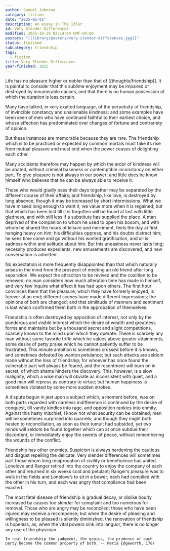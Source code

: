 ```yaml
---
author: Samuel Johnson
category: fiction
date: "2025-01-01"
description: An essay in The Idler
id: Very Slender Differences
modified: 2025-10-29 02:14:44 GMT-04:00
posters: "[[library/posters/very-slender-differences.jpg]]"
status: finished
subcategory: friendship
tags:
  - fiction
title: Very Slender Differences
year-finished: 2025
---
```


Life has no pleasure higher or nobler than that of [[thoughts/friendship]]. It is painful to consider that this sublime enjoyment may be impaired or destroyed by innumerable causes, and that there is no human possession of which the duration is less certain.

Many have talked, in very exalted language, of the perpetuity of friendship, of invincible constancy and unalienable kindness; and some examples have been seen of men who have continued faithful to their earliest choice, and whose affection has predominated over changes of fortune and contrariety of opinion.

But these instances are memorable because they are rare. The friendship which is to be practiced or expected by common mortals must take its rise from mutual pleasure and must end when the power ceases of delighting each other.

Many accidents therefore may happen by which the ardor of kindness will be abated, without criminal baseness or contemptible inconstancy on either part. To give pleasure is not always in our power; and little does he know himself who believes that he can be always able to receive it.

Those who would gladly pass their days together may be separated by the different course of their affairs; and friendship, like love, is destroyed by long absence, though it may be increased by short intermissions. What we have missed long enough to want it, we value more when it is regained; but that which has been lost till it is forgotten will be found at last with little gladness, and with still less if a substitute has supplied the place. A man deprived of the companion to whom he used to open his bosom, and with whom he shared the hours of leisure and merriment, feels the day at first hanging heavy on him; his difficulties oppress, and his doubts distract him; he sees time come and go without his wonted gratification, and all is sadness within and solitude about him. But this uneasiness never lasts long; necessity produces expedients, new amusements are discovered, and new conversation is admitted.

No expectation is more frequently disappointed than that which naturally arises in the mind from the prospect of meeting an old friend after long separation. We expect the attraction to be revived and the coalition to be renewed; no man considers how much alteration time has made in himself, and very few inquire what effect it has had upon others. The first hour convinces them that the pleasure, which they have formerly enjoyed, is forever at an end; different scenes have made different impressions; the opinions of both are changed; and that similitude of manners and sentiment is lost which confirmed them both in the approbation of themselves.

Friendship is often destroyed by opposition of interest, not only by the ponderous and visible interest which the desire of wealth and greatness forms and maintains but by a thousand secret and slight competitions, scarcely known to the mind upon which they operate. There is scarcely any man without some favorite trifle which he values above greater attainments, some desire of petty praise which he cannot patiently suffer to be frustrated. This minute ambition is sometimes crossed before it is known, and sometimes defeated by wanton petulance; but such attacks are seldom made without the loss of friendship; for whoever has once found the vulnerable part will always be feared, and the resentment will burn on in secret, of which shame hinders the discovery. This, however, is a slow malignity, which a wise man will obviate as inconsistent with quiet, and a good man will repress as contrary to virtue; but human happiness is sometimes violated by some more sudden strokes.

A dispute begun in jest upon a subject which, a moment before, was on both parts regarded with careless indifference is continued by the desire of conquest, till vanity kindles into rage, and opposition rankles into enmity. Against this hasty mischief, I know not what security can be obtained; men will be sometimes surprised into quarrels; and though they might both hasten to reconciliation, as soon as their tumult had subsided, yet two minds will seldom be found together which can at once subdue their discontent, or immediately enjoy the sweets of peace, without remembering the wounds of the conflict.

Friendship has other enemies. Suspicion is always hardening the cautious and disgust repelling the delicate. Very slender differences will sometimes part those whom long reciprocation of civility or beneficence has united. Lonelove and Ranger retired into the country to enjoy the company of each other and returned in six weeks cold and petulant; Ranger’s pleasure was to walk in the fields and Lonelove’s to sit in a bower; each had complied with the other in his turn, and each was angry that compliance had been exacted.

The most fatal disease of friendship is gradual decay, or dislike hourly increased by causes too slender for complaint and too numerous for removal. Those who are angry may be reconciled; those who have been injured may receive a recompense; but when the desire of pleasing and willingness to be pleased is silently diminished, the renovation of friendship is hopeless, as, when the vital powers sink into languor, there is no longer any use of the physician.

```quotes
In real friendship the judgment, the genius, the prudence of each party become the common property of both. -- Maria Edgeworth, 1787
```
